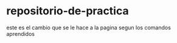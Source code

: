 # repositorio-de-practica
este es el cambio que se le hace a la pagina segun los comandos aprendidos 
